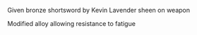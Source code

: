 Given bronze shortsword by Kevin
Lavender sheen on weapon

Modified alloy allowing resistance to fatigue



